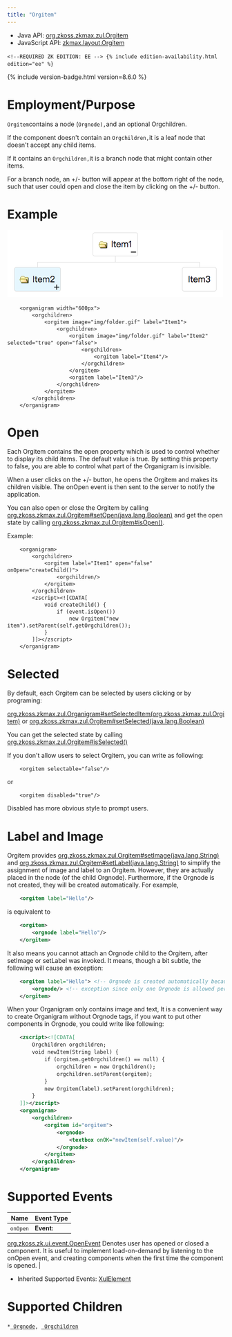 ```yaml
---
title: "Orgitem"
---
```



- Java API: [org.zkoss.zkmax.zul.Orgitem](https://www.zkoss.org/javadoc/latest/zk/org/zkoss/zkmax/zul/Orgitem.html)
- JavaScript API: [zkmax.layout.Orgitem](https://www.zkoss.org/javadoc/latest/jsdoc/classes/zkmax.layout.Orgitem.html)

`<!--REQUIRED ZK EDITION: EE -->
{% include edition-availability.html edition="ee" %}`

{% include version-badge.html version=8.6.0 %}

# Employment/Purpose

`Orgitem`contains a node (`Orgnode),`and an optional Orgchildren.

If the component doesn't contain an `Orgchildren,`it is a leaf node that
doesn't accept any child items.

If it contains an `Orgchildren,`it is a branch node that might contain
other items.

For a branch node, an +/- button will appear at the bottom right of the
node, such that user could open and close the item by clicking on the
+/- button.

# Example

![](/zk_component_ref/images/Orgitem_example.png)

        <organigram width="600px">
            <orgchildren>
                <orgitem image="img/folder.gif" label="Item1">
                    <orgchildren>
                        <orgitem image="img/folder.gif" label="Item2" selected="true" open="false">
                            <orgchildren>
                                <orgitem label="Item4"/>
                            </orgchildren>
                        </orgitem>
                        <orgitem label="Item3"/>
                    </orgchildren>
                </orgitem>
            </orgchildren>
        </organigram>

# Open

Each Orgitem contains the open property which is used to control whether
to display its child items. The default value is true. By setting this
property to false, you are able to control what part of the Organigram
is invisible.

When a user clicks on the +/- button, he opens the Orgitem and makes its
children visible. The onOpen event is then sent to the server to notify
the application.

You can also open or close the Orgitem by calling
[org.zkoss.zkmax.zul.Orgitem#setOpen(java.lang.Boolean)](https://www.zkoss.org/javadoc/latest/zk/org/zkoss/zkmax/zul/Orgitem.html#setOpen(java.lang.Boolean))
and get the open state by calling
[org.zkoss.zkmax.zul.Orgitem#isOpen()](https://www.zkoss.org/javadoc/latest/zk/org/zkoss/zkmax/zul/Orgitem.html#isOpen()).

Example:

        <organigram>
            <orgchildren>
                <orgitem label="Item1" open="false" onOpen="createChild()">
                    <orgchildren/>
                </orgitem>
            </orgchildren>
            <zscript><![CDATA[
                void createChild() {
                    if (event.isOpen())
                        new Orgitem("new item").setParent(self.getOrgchildren());
                }
            ]]></zscript>
        </organigram>

# Selected

By default, each Orgitem can be selected by users clicking or by
programing:

[org.zkoss.zkmax.zul.Organigram#setSelectedItem(org.zkoss.zkmax.zul.Orgitem)](https://www.zkoss.org/javadoc/latest/zk/org/zkoss/zkmax/zul/Organigram.html#setSelectedItem(org.zkoss.zkmax.zul.Orgitem))
or
[org.zkoss.zkmax.zul.Orgitem#setSelected(java.lang.Boolean)](https://www.zkoss.org/javadoc/latest/zk/org/zkoss/zkmax/zul/Orgitem.html#setSelected(java.lang.Boolean))

You can get the selected state by calling
[org.zkoss.zkmax.zul.Orgitem#isSelected()](https://www.zkoss.org/javadoc/latest/zk/org/zkoss/zkmax/zul/Orgitem.html#isSelected())

If you don't allow users to select Orgitem, you can write as following:

        <orgitem selectable="false"/>

or

        <orgitem disabled="true"/>

Disabled has more obvious style to prompt users.

# Label and Image

Orgitem provides
[org.zkoss.zkmax.zul.Orgitem#setImage(java.lang.String)](https://www.zkoss.org/javadoc/latest/zk/org/zkoss/zkmax/zul/Orgitem.html#setImage(java.lang.String))
and
[org.zkoss.zkmax.zul.Orgitem#setLabel(java.lang.String)](https://www.zkoss.org/javadoc/latest/zk/org/zkoss/zkmax/zul/Orgitem.html#setLabel(java.lang.String))
to simplify the assignment of image and label to an Orgitem. However,
they are actually placed in the node (of the child Orgnode).
Furthermore, if the Orgnode is not created, they will be created
automatically. For example,

```xml
    <orgitem label="Hello"/>
```

is equivalent to

```xml
    <orgitem>
        <orgnode label="Hello"/>
    </orgitem>
```

It also means you cannot attach an Orgnode child to the Orgitem, after
setImage or setLabel was invoked. It means, though a bit subtle, the
following will cause an exception:

```xml
    <orgitem label="Hello"> <!-- Orgnode is created automatically because of setLabel -->
        <orgnode/> <!-- exception since only one Orgnode is allowed per Orgitem -->
    </orgitem>
```

When your Organigram only contains image and text, It is a convenient
way to create Organigram without Orgnode tags, if you want to put other
components in Orgnode, you could write like following:

```xml
    <zscript><![CDATA[
        Orgchildren orgchildren;
        void newItem(String label) {
            if (orgitem.getOrgchildren() == null) {
                orgchildren = new Orgchildren();
                orgchildren.setParent(orgitem);
            }
            new Orgitem(label).setParent(orgchildren);
        }
    ]]></zscript>
    <organigram>
        <orgchildren>
            <orgitem id="orgitem">
                <orgnode>
                    <textbox onOK="newItem(self.value)"/>
                </orgnode>
            </orgitem>
        </orgchildren>
    </organigram>
```

# Supported Events

| Name | Event Type |
|---|---|
| `onOpen` | <strong>Event:</strong>
[org.zkoss.zk.ui.event.OpenEvent](https://www.zkoss.org/javadoc/latest/zk/org/zkoss/zk/ui/event/OpenEvent.html) Denotes user has
opened or closed a component. It is useful to implement load-on-demand
by listening to the onOpen event, and creating components when the first
time the component is opened. |

- Inherited Supported Events: [ XulElement]({{site.baseurl}}/zk_component_ref/xulelement#Supported_Events)

# Supported Children

`*`[` Orgnode`]({{site.baseurl}}/zk_component_ref/orgnode)`, `[` Orgchildren`]({{site.baseurl}}/zk_component_ref/orgchildren)



